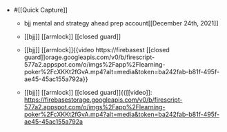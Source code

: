 - #[[Quick Capture]]
	 - bjj mental and strategy ahead prep account[[December 24th, 2021]]

	 - [[bjj]] [[armlock]] [[closed guard]] 

	 - [[bjj]] [[armlock]]{{video  https://firebasest [[closed guard]]orage.googleapis.com/v0/b/firescript-577a2.appspot.com/o/imgs%2Fapp%2Flearning-poker%2FcXKKt2fGvA.mp4?alt=media&token=ba242fab-b81f-495f-ae45-45ac155a792a}}

	 - [[bjj]] [[armlock]] [[closed guard]]{{[[video]]: https://firebasestorage.googleapis.com/v0/b/firescript-577a2.appspot.com/o/imgs%2Fapp%2Flearning-poker%2FcXKKt2fGvA.mp4?alt=media&token=ba242fab-b81f-495f-ae45-45ac155a792a
